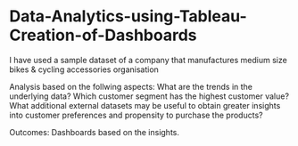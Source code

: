 # Data-Analytics-using-Tableau-Creation-of-Dashboards
I have used a sample dataset of a company that manufactures medium size bikes &amp; cycling accessories organisation

Analysis based on the follwing aspects:
What are the trends in the underlying data?
Which customer segment has the highest customer value?
What additional external datasets may be useful to obtain greater insights into customer preferences and propensity to purchase the products?

Outcomes:
Dashboards based on the insights.


